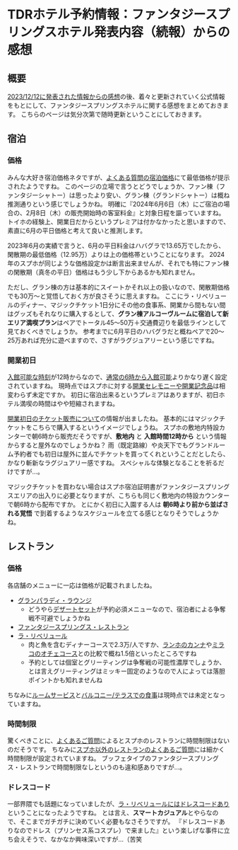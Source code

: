 # TDRホテル予約情報：ファンタジースプリングスホテル発表内容（続報）からの感想

## 概要

[2023/12/12に発表された情報からの感想](./fsh_1st_guide.md)の後、着々と更新されていく公式情報をもとにして、ファンタジースプリングスホテルに関する感想をまとめておきます。
こちらのページは気分次第で随時更新ということにしておきます。


## 宿泊

### 価格

みんな大好き宿泊価格ネタですが、[よくある質問の宿泊価格](https://faq.tokyodisneyresort.jp/tdr/faq_detail.html?id=24609)にて最低価格が提示されたようですね。
このページの立場で言うとどうでしょうか、ファン棟（ファンタジーシャトー）は思ったより安い、グラン棟（グランドシャトー）は概ね推測通りという感じでしょうかね。
明確に『2024年6月6日（木）にご宿泊の場合の、2月8日（木）の販売開始時の客室料金』と対象日程を謳っていますね。
トイホの経験上、開業日だからというプレミアは付かなかったと思いますので、素直に6月の平日価格と考えて良いと推測します。

2023年6月の実績で言うと、6月の平日料金はハバグラで13.65万でしたから、閑散期の最低価格（12.95万）よりは上の価格帯ということになります。
2024年のスプホが同じような価格設定かは断言出来ませんが、それでも特にファン棟の閑散期（真冬の平日）価格はもう少し下からあるかも知れません。

ただし、グラン棟の方は基本的にスイートかそれ以上の扱いなので、閑散期価格でも30万～と覚悟しておく方が良さそうに思えますね。
ここにラ・リベリュールのディナー、マジックチケット1日分にその他の食事系、開業から間もない間はグッズもそれなりに購入するとして、**グラン棟アルコーヴルームに宿泊して新エリア満喫プラン**はペアでトータル45～50万＋交通費辺りを最低ラインとして見ておくべきでしょうか。
参考までに6月平日のハバグラだと概ねペアで20～25万あれば充分に遊べますので、さすがラグジュアリーという感じですね。

### 開業初日

[入館可能な時刻](https://faq.tokyodisneyresort.jp/tdr/faq_detail.html?id=24652)が12時からなので、[通常の6時から入館可能](https://www.tokyodisneyresort.jp/hotel/topics/info/operation/fsh_operation.html)よりかなり遅く設定されていますね。
現時点ではスプホに対する[開業セレモニーや開業記念品](https://faq.tokyodisneyresort.jp/tdr/faq_detail.html?id=24653)は相変わらず未定ですか。
初日に宿泊出来るというプレミアはありますが、初日ホテル満喫の時間はやや短縮されますね。

[開業初日のチケット販売について](https://www.tokyodisneyresort.jp/hotel/topics/info/operation/fsh_operation.html)の情報が出ましたね。
基本的にはマジックチケットをこちらで購入するというイメージでしょうね。
スプホの敷地内特設カンターで朝6時から販売だそうですが、**敷地内** と **入館時間12時から** という情報からすると屋外なのでしょうかね？
雨（既定路線）や炎天下でもグランドルーム予約者でも初日は屋外に並んでチケットを買ってくれということだとしたら、かなり斬新なラグジュアリー感ですね。
スペシャルな体験となることを祈るだけですが…。

マジックチケットを買わない場合はスプホ宿泊証明書がファンタジースプリングスエリアの出入りに必要となりますが、こちらも同じく敷地内の特設カウンターで朝6時から配布ですか。
とにかく初日に入園する人は **朝6時より前から並ばされる覚悟** で到着するようなスケジュールを立てる感じとなりそうでしょうかね。

## レストラン

### 価格

各店舗のメニューに一応は価格が記載されましたね。

* [グランパラディ・ラウンジ](https://www.tokyodisneyresort.jp/hotel/fsh/fcu/restaurant/grand_menu.html)
    * どうやら[デザートセット](https://www.tokyodisneyresort.jp/hotel/food/1000002678/)が予約必須メニューなので、宿泊者による争奪戦不可避でしょうかね
* [ファンタジースプリングス・レストラン](https://www.tokyodisneyresort.jp/hotel/fsh/fcu/restaurant/fantasy_menu.html)
* [ラ・リベリュール](https://www.tokyodisneyresort.jp/hotel/fsh/gcu/restaurant/libellule.html)
    * 肉と魚を含むディナーコースで2.3万/人ですか、[ランホのカンナ](https://www.tokyodisneyresort.jp/hotel/tdh/restaurant/canna_menu.html)や[ミラコのオチェコース](https://www.tokyodisneyresort.jp/hotel/dhm/restaurant/oceano_menu_course.html)との比較で概ね1.5倍といったところですね
    * 予約としては個室とグリーティングは争奪戦の可能性濃厚でしょうか、とは言えグリーティングはミッキー固定のようなので人によっては落胆ポイントかも知れませんね

ちなみに[ルームサービス](https://faq.tokyodisneyresort.jp/tdr/faq_detail.html?id=24631)と[バルコニー/テラスでの食事](https://faq.tokyodisneyresort.jp/tdr/faq_detail.html?id=24619)は現時点では未定となっていますね。

### 時間制限

驚くべきことに、[よくあるご質問](https://faq.tokyodisneyresort.jp/tdr/faq_detail.html?id=24928)によるとスプホのレストランに時間制限はないのだそうです。
ちなみに[スプホ以外のレストランのよくあるご質問](https://faq.tokyodisneyresort.jp/tdr/faq_detail.html?id=14204)には細かく時間制限が設定されていますね。
ブッフェタイプのファンタジースプリングス・レストランで時間制限なしというのも違和感ありですが…。


### ドレスコード

一部界隈でも話題になっていましたが、[ラ・リベリュールにはドレスコードあり](https://faq.tokyodisneyresort.jp/tdr/faq_detail.html?id=24643)ということになったようですね。
とは言え、**スマートカジュアル**とやらなので、そこまでガチガチに決めていく必要もなさそうですが。
『ドレスコードありなのでドレス（プリンセス系コスプレ）で来ました』という楽しげな事件に立ち会えそうで、なかなか興味深いですが…（苦笑


